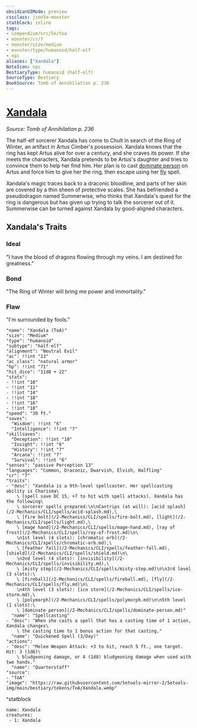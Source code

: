 ```yaml
---
obsidianUIMode: preview
cssclass: json5e-monster
statblock: inline
tags:
- compendium/src/5e/toa
- monster/cr/7
- monster/size/medium
- monster/type/humanoid/half-elf
- npc
aliases: ["Xandala"]
NoteIcon: npc
BestiaryType: humanoid (half-elf)
SourceType: Bestiary
BookSource: Tomb of Annihilation p. 236
---
```

# [Xandala](2-Mechanics/CLI/bestiary/npc/xandala-toa.md)
*Source: Tomb of Annihilation p. 236*  

The half-elf sorcerer Xandala has come to Chult in search of the Ring of Winter, an artifact in Artus Cimber's possession. Xandala knows that the ring has kept Artus alive for over a century, and she craves its power. If she meets the characters, Xandala pretends to be Artus's daughter and tries to convince them to help her find him. Her plan is to cast [dominate person](/2-Mechanics/CLI/spells/dominate-person.md) on Artus and force him to give her the ring, then escape using her [fly](/2-Mechanics/CLI/spells/fly.md) spell.

Xandala's magic traces back to a draconic bloodline, and parts of her skin are covered by a thin sheen of protective scales. She has befriended a pseudodragon named Summerwise, who thinks that Xandala's quest for the ring is dangerous but has given up trying to talk the sorcerer out of it. Summerwise can be turned against Xandala by good-aligned characters.

## Xandala's Traits

### Ideal

"I have the blood of dragons flowing through my veins. I am destined for greatness."

### Bond

"The Ring of Winter will bring me power and immortality."

### Flaw

"I'm surrounded by fools."

```statblock
"name": "Xandala (ToA)"
"size": "Medium"
"type": "humanoid"
"subtype": "half-elf"
"alignment": "Neutral Evil"
"ac": !!int "13"
"ac_class": "natural armor"
"hp": !!int "71"
"hit_dice": "11d8 + 22"
"stats":
- !!int "10"
- !!int "11"
- !!int "14"
- !!int "18"
- !!int "16"
- !!int "18"
"speed": "30 ft."
"saves":
  "Wisdom": !!int "6"
  "Intelligence": !!int "7"
"skillsaves":
  "Deception": !!int "10"
  "Insight": !!int "6"
  "History": !!int "7"
  "Arcana": !!int "7"
  "Survival": !!int "6"
"senses": "passive Perception 13"
"languages": "Common, Draconic, Dwarvish, Elvish, Halfling"
"cr": "7"
"traits":
- "desc": "Xandala is a 9th-level spellcaster. Her spellcasting ability is Charisma\
    \ (spell save DC 15, +7 to hit with spell attacks). Xandala has the following\
    \ sorcerer spells prepared:\n\nCantrips (at will): [acid splash](/2-Mechanics/CLI/spells/acid-splash.md),\
    \ [fire bolt](/2-Mechanics/CLI/spells/fire-bolt.md), [light](/2-Mechanics/CLI/spells/light.md),\
    \ [mage hand](/2-Mechanics/CLI/spells/mage-hand.md), [ray of frost](/2-Mechanics/CLI/spells/ray-of-frost.md)\n\
    \n1st level (4 slots): [chromatic orb](/2-Mechanics/CLI/spells/chromatic-orb.md),\
    \ [feather fall](/2-Mechanics/CLI/spells/feather-fall.md), [shield](/2-Mechanics/CLI/spells/shield.md)\n\
    \n2nd level (4 slots): [invisibility](/2-Mechanics/CLI/spells/invisibility.md),\
    \ [misty step](/2-Mechanics/CLI/spells/misty-step.md)\n\n3rd level (3 slots):\
    \ [fireball](/2-Mechanics/CLI/spells/fireball.md), [fly](/2-Mechanics/CLI/spells/fly.md)\n\
    \n4th level (3 slots): [ice storm](/2-Mechanics/CLI/spells/ice-storm.md),\
    \ [polymorph](/2-Mechanics/CLI/spells/polymorph.md)\n\n5th level (1 slots):\
    \ [dominate person](/2-Mechanics/CLI/spells/dominate-person.md)"
  "name": "Spellcasting"
- "desc": "When she casts a spell that has a casting time of 1 action, Xandala changes\
    \ the casting time to 1 bonus action for that casting."
  "name": "Quickened Spell (3/Day)"
"actions":
- "desc": "Melee Weapon Attack: +3 to hit, reach 5 ft., one target. Hit: 3 (1d6)\
    \ bludgeoning damage, or 4 (1d8) bludgeoning damage when used with two hands."
  "name": "Quarterstaff"
"source":
- "ToA"
"image": "https://raw.githubusercontent.com/5etools-mirror-2/5etools-img/main/bestiary/tokens/ToA/Xandala.webp"
```
^statblock

```encounter-table
name: Xandala
creatures:
 - 1: Xandala
```
